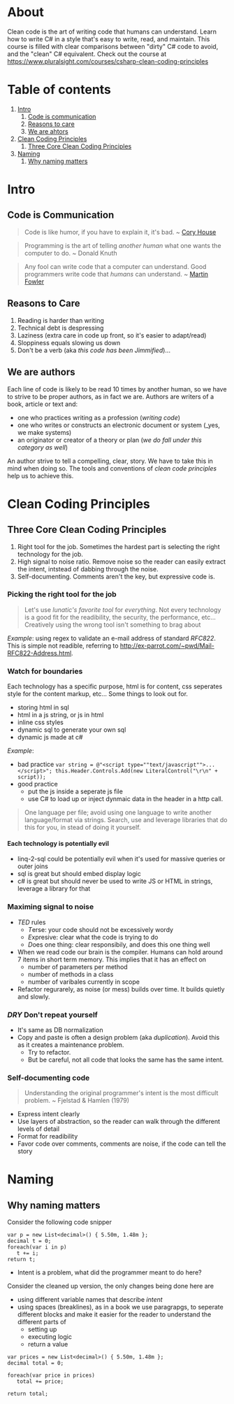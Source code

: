 # About
Clean code is the art of writing code that humans can understand. Learn how to write C# in a style that's easy to write, read, and maintain. This course is filled with clear comparisons between "dirty" C# code to avoid, and the "clean" C# equivalent. Check out the course at https://www.pluralsight.com/courses/csharp-clean-coding-principles

# Table of contents
1. [Intro](#intro)
   1. [Code is communication](#codeiscommunication)
   1. [Reasons to care](#reasonstocare)
   1. [We are ahtors](#weareauthors)
1. [Clean Coding Principles](#cleancodingprinciples)
   1. [Three Core Clean Coding Principles](#threeprinciples)
1. [Naming](#naming)
   1. [Why naming matters](#whynamingmatters)

# <a name="intro"></a>Intro
## <a name="codeiscommunication"></a>Code is Communication
> Code is like humor, if you have to explain it, it's bad.
> ~ [Cory House](https://twitter.com/housecor)

> Programming is the art of telling _another human_ what one wants the computer to do.
> ~ Donald Knuth

> Any fool can write code that a computer can understand. Good programmers write code that _humans_ can understand.
> ~ [Martin Fowler](https://twitter.com/martinfowler)

## <a name="reasonstocare"></a>Reasons to Care
1. Reading is harder than writing
1. Technical debt is despressing
1. Laziness (extra care in code up front, so it's easier to adapt/read)
1. Sloppiness equals slowing us down
1. Don't be a verb (aka _this code has been Jimmified_)...

## <a name="weareauthors"></a>We are authors
Each line of code is likely to be read 10 times by another human, so we have to strive to be proper authors, as in fact we are.
Authors are writers of a book, article or text and:
- one who practices writing as a profession (_writing code_)
- one who writes or constructs an electronic document or system (_yes, we make systems)
- an originator or creator of a theory or plan (_we do fall under this category as well_)

An author strive to tell a compelling, clear, story. We have to take this in mind when doing so. 
The tools and conventions of _clean code principles_ help us to achieve this.

# <a name="cleancodingprinciples"></a>Clean Coding Principles
## <a name="threeprinciples"></a>Three Core Clean Coding Principles
1. Right tool for the job. Sometimes the hardest part is selecting the right technology for the job.
1. High signal to noise ratio. Remove noise so the reader can easily extract the intent, intstead of dabbing through the noise.
1. Self-documenting. Comments aren't the key, but expressive code is.

### Picking the right tool for the job
> Let's use _lunatic's favorite tool_ for _everything_.
Not every technology is a good fit for the readibility, the security, the performance, etc... Creatively using the wrong tool isn't something to brag about

*Example*: using regex to validate an e-mail address of standard _RFC822_. 
This is simple not readible, referring to http://ex-parrot.com/~pwd/Mail-RFC822-Address.html. 

### Watch for boundaries
Each technology has a specific purpose, html is for content, css seperates style for the content markup, etc...
Some things to look out for.
- storing html in sql
- html in a js string, or js in html
- inline css styles
- dynamic sql to generate your own sql
- dynamic js made at c#

*Example*:
- bad practice ```var string = @"<script type=""text/javascript"">...</script>"; this.Header.Controls.Add(new LiteralControl("\r\n" + script));```
- good practice
  - put the js inside a seperate js file
  - use C# to load up or inject dynmaic data in the header in a http call.

> One language per file; avoid using one language to write another language/format via strings. Search, use and leverage libraries that do this for you, in stead of doing it yourself.

#### Each technology is potentially evil
- linq-2-sql could be potentially evil when it's used for massive queries or outer joins
- sql is great but should embed display logic
- c# is great but should never be used to write JS or HTML in strings, leverage a library for that

### Maximing signal to noise
- *TED* rules
  - *T*erse: your code should not be excessively wordy
  - *E*xpresive: clear what the code is trying to do
  - *D*oes one thing: clear responsibily, and does this one thing well
- When we read code our brain is the compiler. Humans can hold around 7 items in short term memory. This implies that it has an effect on
  - number of parameters per method
  - number of methods in a class
  - number of varibales currently in scope
- Refactor regurarely, as noise (or mess) builds over time. It builds quietly and slowly.

### *DRY* Don't repeat yourself
- It's same as DB normalization
- Copy and paste is often a design problem (aka _duplication_). Avoid this as it creates a maintenance problem.
  - Try to refactor.
  - But be careful, not all code that looks the same has the same intent.

### Self-documenting code
> Understanding the original programmer's intent is the most difficult problem.
> ~ Fjelstad & Hamlen (1979)

- Express intent clearly
- Use layers of abstraction, so the reader can walk through the different levels of detail
- Format for readibility
- Favor code over comments, comments are noise, if the code can tell the story

# <a name="naming"></a>Naming
## <a name="whynamingmatters"></a>Why naming matters
Consider the following code snipper
```
var p = new List<decimal>() { 5.50m, 1.48m };
decimal t = 0;
foreach(var i in p)
   t += i;
return t;
```
- Intent is a problem, what did the programmer meant to do here?

Consider the cleaned up version, the only changes being done here are 
- using different variable names that describe *intent*
- using spaces (breaklines), as in a book we use paragrapgs, to seperate different blocks and make it easier for the reader to understand the different parts of
  - setting up
  - executing logic
  - return a value
```
var prices = new List<decimal>() { 5.50m, 1.48m };
decimal total = 0;

foreach(var price in prices)
   total += price;

return total;
```